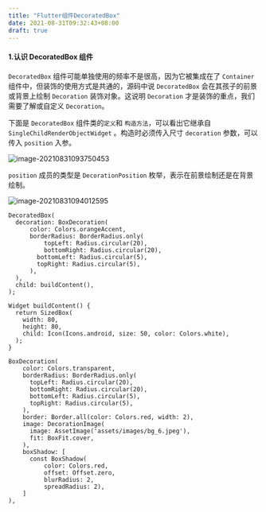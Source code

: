 ```yaml
---
title: "Flutter组件DecoratedBox"
date: 2021-08-31T09:32:43+08:00
draft: true
---
```


#### 1.认识 DecoratedBox 组件

`DecoratedBox` 组件可能单独使用的频率不是很高，因为它被集成在了 `Container` 组件中，但装饰的使用方式是共通的，源码中说 `DecoratedBox` 会在其孩子的前景或背景上绘制 `Decoration` 装饰对象。这说明 `Decoration` 才是装饰的重点，我们需要了解或自定义 `Decoration`。


下面是 `DecoratedBox` 组件类的`定义`和 `构造方法`，可以看出它继承自 `SingleChildRenderObjectWidget` 。构造时必须传入尺寸 `decoration` 参数，可以传入 `position` 入参。

![image-20210831093750453](https://luckly007.oss-cn-beijing.aliyuncs.com/image/image-20210831093750453.png)

`position` 成员的类型是 `DecorationPosition` 枚举，表示在前景绘制还是在背景绘制。

![image-20210831094012595](https://luckly007.oss-cn-beijing.aliyuncs.com/image/image-20210831094012595.png)

```
DecoratedBox(
  decoration: BoxDecoration(
      color: Colors.orangeAccent,
      borderRadius: BorderRadius.only(
          topLeft: Radius.circular(20),
          bottomRight: Radius.circular(20),
        bottomLeft: Radius.circular(5),
        topRight: Radius.circular(5),
      ),
  ),
  child: buildContent(),
);

Widget buildContent() {
  return SizedBox(
    width: 80,
    height: 80,
    child: Icon(Icons.android, size: 50, color: Colors.white),
  );
}

```





```
BoxDecoration(
    color: Colors.transparent,
    borderRadius: BorderRadius.only(
      topLeft: Radius.circular(20),
      bottomRight: Radius.circular(20),
      bottomLeft: Radius.circular(5),
      topRight: Radius.circular(5),
    ),
    border: Border.all(color: Colors.red, width: 2),
    image: DecorationImage(
      image: AssetImage('assets/images/bg_6.jpeg'),
      fit: BoxFit.cover,
    ),
    boxShadow: [
      const BoxShadow(
          color: Colors.red,
          offset: Offset.zero,
          blurRadius: 2,
          spreadRadius: 2),
    ]
),


```

